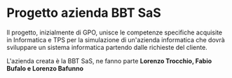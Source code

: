 # Progetto azienda BBT SaS
Il progetto, inizialmente di GPO, unisce le competenze specifiche acquisite in Informatica e TPS per la simulazione di un'azienda informatica che dovrà sviluppare un sistema informatica partendo dalle richieste del cliente.

L'azienda creata è la BBT SaS, ne fanno parte **Lorenzo Trocchio, Fabio Bufalo e Lorenzo Bafunno**
